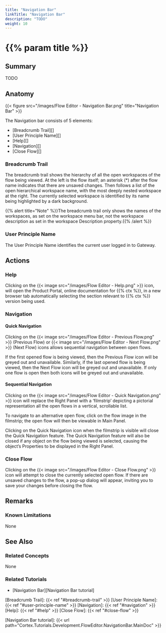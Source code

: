```yaml
---
title: "Navigation Bar"
linkTitle: "Navigation Bar"
description: "TODO"
weight: 10
---
```


# {{% param title %}}

## Summary

TODO

## Anatomy

{{< figure src="/images/Flow Editor - Navigation Bar.png" title="Navigation Bar" >}}

The Navigation bar consists of 5 elements:

* [Breadcrumb Trail][]
* [User Principle Name][]
* [Help][]
* [Navigation][]
* [Close Flow][]

### Breadcrumb Trail

The breadcrumb trail shows the hierarchy of all the open workspaces of the flow being viewed. At the left is the flow itself; an asterisk (*) after the flow name indicates that there are unsaved changes. Then follows a list of the open hierarchical workspace name, with the most deeply nested workspace at the right. The currently selected workspace is identified by its name being highlighted by a dark background.

{{% alert title="Note" %}}The breadcrumb trail only shows the names of the workspaces, as set on the workspace menu bar, not the workspace description as set in the workspace Description property.{{% /alert %}}


### User Principle Name

The User Principle Name identifies the current user logged in to Gateway.

## Actions

### Help

Clicking on the {{< image src="/images/Flow Editor - Help.png" >}} icon, will open the Product Portal, online documentation for {{% ctx %}}, in a new browser tab automatically selecting the section relevant to {{% ctx %}} version being used.

### Navigation

#### Quick Navigation

Clicking on the {{< image src="/images/Flow Editor - Previous Flow.png" >}} (Previous Flow) or {{< image src="/images/Flow Editor - Next Flow.png" >}} (Next Flow) icons allows sequential navigation between open flows.

If the first opened flow is being viewed, then the Previous Flow icon will be greyed out and unavailable. Similarly, if the last opened flow is being viewed, then the Next Flow icon will be greyed out and unavailable. If only one flow is open then both icons will be greyed out and unavailable.

#### Sequential Navigation

Clicking on the {{< image src="/images/Flow Editor - Quick Navigation.png" >}} icon will replace the Right Panel with a ‘filmstrip’ depicting a pictorial representation all the open flows in a vertical, scrollable list.

To navigate to an alternative open flow, click on the flow image in the filmstrip; the open flow will then be viewable in Main Panel.

Clicking on the Quick Navigation icon when the filmstrip is visible will close the Quick Navigation feature. The Quick Navigation feature will also be closed if any object on the flow being viewed is selected, causing the object’s Properties to be displayed in the Right Panel.

### Close Flow

Clicking on the {{< image src="/images/Flow Editor - Close Flow.png" >}} icon will attempt to close the currently selected open flow. If there are unsaved changes to the flow, a pop-up dialog will appear, inviting you to save your changes before closing the flow.

## Remarks

### Known Limitations

None

## See Also

### Related Concepts

None

### Related Tutorials

* [Navigation Bar][Navigation Bar tutorial]

[Breadcrumb Trail]: {{< ref "#breadcrumb-trail" >}}
[User Principle Name]: {{< ref "#user-principle-name" >}}
[Navigation]: {{< ref "#navigation" >}}
[Help]: {{< ref "#help" >}}
[Close Flow]: {{< ref "#close-flow" >}}

[Navigation Bar tutorial]: {{< url path="Cortex.Tutorials.Development.FlowEditor.NavigationBar.MainDoc" >}}

